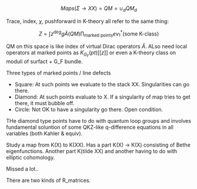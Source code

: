 #


$$Maps(\Sigma \to XX) = QM = \cup_d QM_d$$

Trace, index, $\chi$, pushforward in K-theory all refer to the same thing:

$$Z = \int z^{deg} g \hat A(QM) \prod_{\textrm{marked points}} ev_1^*(\textrm{some K-class})$$

QM on this space is like index of virtual Dirac operators $\hat A$.  ALso need local operators at marked points as $K_{G_F}(pt)[[z]]$ or even a K-theory class on moduli of surfact + G_F bundle.  

Three types of marked points / line defects

- Square: At such points we evaluate to the stack XX. Singularities can go there.  
- Diamond: At such points evaluate to X.  If a singularity of map tries to get there, it must bubble off.
- Circle:  Not OK to have a singularity go there.  Open condition.

THe diamond type points have to do with quantum loop groups and involves fundamental soluntion of some QKZ-like q-difference equations in all variables (both Kahler & equiv).

Study a map from K(X) to K(XX).  Has a part K(X) -> K(X) consisting of
Bethe eigenfunctions.  Another part K(tilde XX) and another having to do with elliptic cohomology.


Missed a lot.. 


There are two kinds of R_matrices.  
